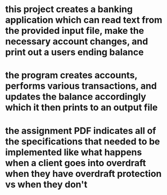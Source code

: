 # this project creates a banking application which can read text from the provided input file, make the necessary account changes, and print out a users ending balance

# the program creates accounts, performs various transactions, and updates the balance accordingly which it then prints to an output file

# the assignment PDF indicates all of the specifications that needed to be implemented like what happens when a client goes into overdraft when they have overdraft protection vs when they don't
